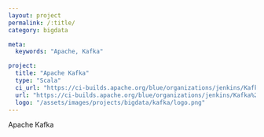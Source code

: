 ```yaml
---
layout: project
permalink: /:title/
category: bigdata

meta:
  keywords: "Apache, Kafka"

project:
  title: "Apache Kafka"
  type: "Scala"
  ci_url: "https://ci-builds.apache.org/blue/organizations/jenkins/Kafka%2Fkafka-pr/activity/"
  url: "https://ci-builds.apache.org/blue/organizations/jenkins/Kafka%2Fkafka-pr/activity/"
  logo: "/assets/images/projects/bigdata/kafka/logo.png"
---
```


<p>Apache Kafka</p>
